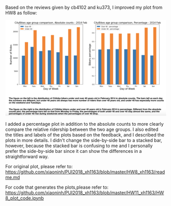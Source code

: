 Based on the reviews given by cb4102 and ku373, I improved my plot from HW8 as follow:

![alt text](plot_revised.png)


I added a percentage plot in addition to the absolute counts to more clearly compare the relative ridership between the two age groups.
I also edited the titles and labels of the plots based on the feedback, and I described the plots in more details.
I didn't change the side-by-side bar to a stacked bar, however, because the stacked bar is confusing to me and I personally prefer the side-by-side bar since it can show the differences in a straightforward way.

For original plot, please refer to: https://github.com/xiaoninh/PUI2018_xh1163/blob/master/HW8_xh1163/readme.md 

For code that generates the plots,please refer to: https://github.com/xiaoninh/PUI2018_xh1163/blob/master/HW11_xh1163/HW8_plot_code.ipynb



